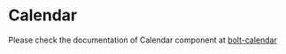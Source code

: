 # Calendar

Please check the documentation of Calendar component at [bolt-calendar](https://bolt.pismolabs.io/packages-core-components-calendar)
